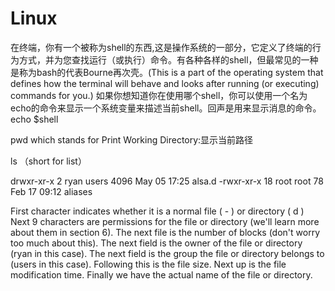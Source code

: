 # Linux

在终端，你有一个被称为shell的东西,这是操作系统的一部分，它定义了终端的行为方式，并为您查找运行（或执行）命令。有各种各样的shell，但最常见的一种是称为bash的代表Bourne再次壳。(This is a part of the operating system that defines how the terminal will behave and looks after running (or executing) commands for you.) 如果你想知道你在使用哪个shell，你可以使用一个名为echo的命令来显示一个系统变量来描述当前shell。回声是用来显示消息的命令。echo $shell

pwd which stands for Print Working Directory:显示当前路径

ls （short for list）

drwxr-xr-x  2 ryan users 4096 May 05 17:25 alsa.d
-rwxr-xr-x 18 root root 78 Feb 17 09:12 aliases

First character indicates whether it is a normal file ( - ) or directory ( d )
Next 9 characters are permissions for the file or directory (we'll learn more about them in section 6).
The next file is the number of blocks (don't worry too much about this).
The next field is the owner of the file or directory (ryan in this case).
The next field is the group the file or directory belongs to (users in this case).
Following this is the file size.
Next up is the file modification time.
Finally we have the actual name of the file or directory.

